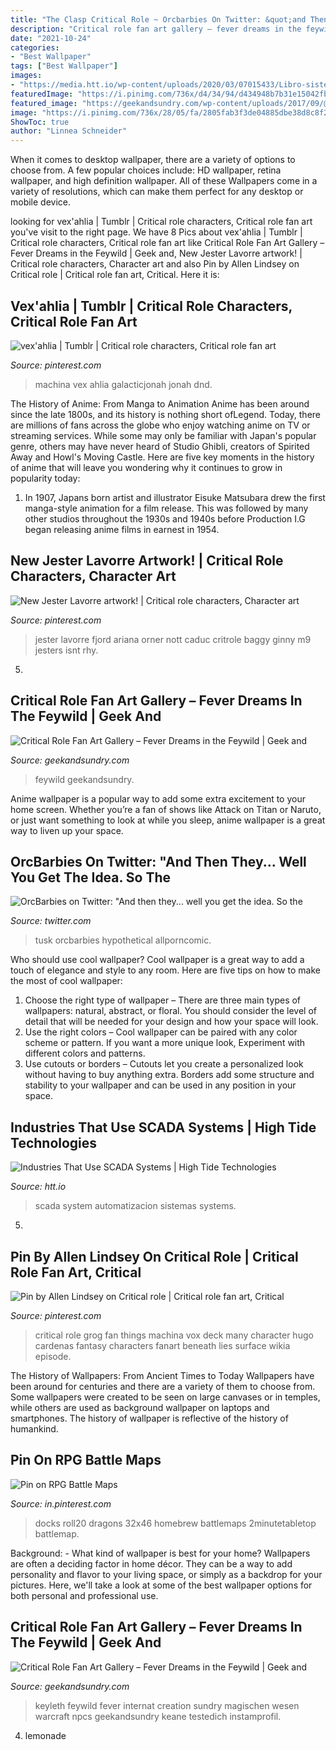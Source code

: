 ```yaml
---
title: "The Clasp Critical Role ~ Orcbarbies On Twitter: &quot;and Then They... Well You Get The Idea. So The"
description: "Critical role fan art gallery – fever dreams in the feywild"
date: "2021-10-24"
categories:
- "Best Wallpaper"
tags: ["Best Wallpaper"]
images:
- "https://media.htt.io/wp-content/uploads/2020/03/07015433/Libro-sistemas-scada-3ra-ed-mecatronica-automatizacion-22680-MLM20234441553_012015-F.jpg"
featuredImage: "https://i.pinimg.com/736x/d4/34/94/d434948b7b31e15042fb87070c5aaff7--grog-critical-role-vox-machina.jpg"
featured_image: "https://geekandsundry.com/wp-content/uploads/2017/09/@pixelllls.jpg"
image: "https://i.pinimg.com/736x/28/05/fa/2805fab3f3de04885dbe38d8c8f2a487.jpg"
ShowToc: true
author: "Linnea Schneider"
---
```



When it comes to desktop wallpaper, there are a variety of options to choose from. A few popular choices include: HD wallpaper, retina wallpaper, and high definition wallpaper. All of these Wallpapers come in a variety of resolutions, which can make them perfect for any desktop or mobile device. 

	

		
looking for vex&#039;ahlia | Tumblr | Critical role characters, Critical role fan art you've visit to the right page. We have 8 Pics about vex&#039;ahlia | Tumblr | Critical role characters, Critical role fan art like Critical Role Fan Art Gallery – Fever Dreams in the Feywild | Geek and, New Jester Lavorre artwork! | Critical role characters, Character art and also Pin by Allen Lindsey on Critical role | Critical role fan art, Critical. Here it is:
		
    
## Vex&#039;ahlia | Tumblr | Critical Role Characters, Critical Role Fan Art

<img loading=lazy src="https://i.pinimg.com/736x/28/05/fa/2805fab3f3de04885dbe38d8c8f2a487.jpg" onerror="this.onerror=null;this.src='https://tse2.mm.bing.net/th?id=OIP.kyTL8djXFvkHM4W5zT62mAHaKf&amp;pid=15.1';" alt="vex&#039;ahlia | Tumblr | Critical role characters, Critical role fan art">

_Source: pinterest.com_

>machina vex ahlia galacticjonah jonah dnd. 

	

The History of Anime: From Manga to Animation
Anime has been around since the late 1800s, and its history is nothing short ofLegend. Today, there are millions of fans across the globe who enjoy watching anime on TV or streaming services. While some may only be familiar with Japan's popular genre, others may have never heard of Studio Ghibli, creators of Spirited Away and Howl's Moving Castle. Here are five key moments in the history of anime that will leave you wondering why it continues to grow in popularity today:
1) In 1907, Japans born artist and illustrator Eisuke Matsubara drew the first manga-style animation for a film release. This was followed by many other studios throughout the 1930s and 1940s before Production I.G began releasing anime films in earnest in 1954.

    
## New Jester Lavorre Artwork! | Critical Role Characters, Character Art

<img loading=lazy src="https://i.pinimg.com/736x/a9/d7/6d/a9d76d8047a02eade1dae495d99ef39a.jpg" onerror="this.onerror=null;this.src='https://tse4.mm.bing.net/th?id=OIP.dcDkuQhqW3_O47xVZnemUAHaLc&amp;pid=15.1';" alt="New Jester Lavorre artwork! | Critical role characters, Character art">

_Source: pinterest.com_

>jester lavorre fjord ariana orner nott caduc critrole baggy ginny m9 jesters isnt rhy. 

	

5.

    
## Critical Role Fan Art Gallery – Fever Dreams In The Feywild | Geek And

<img loading=lazy src="https://geekandsundry.com/wp-content/uploads/2017/09/Jo-Tyler-@KittyCatalyst-B.jpg" onerror="this.onerror=null;this.src='https://tse4.mm.bing.net/th?id=OIP.6w29j4K2Qhfr-focRkaJmAHaLI&amp;pid=15.1';" alt="Critical Role Fan Art Gallery – Fever Dreams in the Feywild | Geek and">

_Source: geekandsundry.com_

>feywild geekandsundry. 

	

Anime wallpaper is a popular way to add some extra excitement to your home screen. Whether you’re a fan of shows like Attack on Titan or Naruto, or just want something to look at while you sleep, anime wallpaper is a great way to liven up your space.

    
## OrcBarbies On Twitter: &quot;And Then They... Well You Get The Idea. So The

<img loading=lazy src="https://pbs.twimg.com/media/DkLIaYUUcAAIsbK.jpg:large" onerror="this.onerror=null;this.src='https://tse1.mm.bing.net/th?id=OIP.SLY5wHqWC-3e4AAyzFxIawHaKe&amp;pid=15.1';" alt="OrcBarbies on Twitter: &quot;And then they... well you get the idea. So the">

_Source: twitter.com_

>tusk orcbarbies hypothetical allporncomic. 

	

Who should use cool wallpaper?
Cool wallpaper is a great way to add a touch of elegance and style to any room. Here are five tips on how to make the most of cool wallpaper: 
1) Choose the right type of wallpaper – There are three main types of wallpapers: natural, abstract, or floral. You should consider the level of detail that will be needed for your design and how your space will look. 
2) Use the right colors – Cool wallpaper can be paired with any color scheme or pattern. If you want a more unique look, Experiment with different colors and patterns. 
3) Use cutouts or borders – Cutouts let you create a personalized look without having to buy anything extra. Borders add some structure and stability to your wallpaper and can be used in any position in your space.

    
## Industries That Use SCADA Systems | High Tide Technologies

<img loading=lazy src="https://media.htt.io/wp-content/uploads/2020/03/07015433/Libro-sistemas-scada-3ra-ed-mecatronica-automatizacion-22680-MLM20234441553_012015-F.jpg" onerror="this.onerror=null;this.src='https://tse1.mm.bing.net/th?id=OIP.UcXvbUmkJTD3IYezxgcg-gHaE0&amp;pid=15.1';" alt="Industries That Use SCADA Systems | High Tide Technologies">

_Source: htt.io_

>scada system automatizacion sistemas systems. 

	

5.

    
## Pin By Allen Lindsey On Critical Role | Critical Role Fan Art, Critical

<img loading=lazy src="https://i.pinimg.com/736x/d4/34/94/d434948b7b31e15042fb87070c5aaff7--grog-critical-role-vox-machina.jpg" onerror="this.onerror=null;this.src='https://tse4.mm.bing.net/th?id=OIP.yEFQQQPrsdvPYz2vnX1z2wHaLH&amp;pid=15.1';" alt="Pin by Allen Lindsey on Critical role | Critical role fan art, Critical">

_Source: pinterest.com_

>critical role grog fan things machina vox deck many character hugo cardenas fantasy characters fanart beneath lies surface wikia episode. 

	

The History of Wallpapers: From Ancient Times to Today
Wallpapers have been around for centuries and there are a variety of them to choose from. Some wallpapers were created to be seen on large canvases or in temples, while others are used as background wallpaper on laptops and smartphones. The history of wallpaper is reflective of the history of humankind.

    
## Pin On RPG Battle Maps

<img loading=lazy src="https://i.pinimg.com/736x/12/29/1e/12291e5560a0fd9e76e263a47a8ece57.jpg" onerror="this.onerror=null;this.src='https://tse2.mm.bing.net/th?id=OIP.tFiEl75V33YFRtLpBh_U_wHaKp&amp;pid=15.1';" alt="Pin on RPG Battle Maps">

_Source: in.pinterest.com_

>docks roll20 dragons 32x46 homebrew battlemaps 2minutetabletop battlemap. 

	

Background: - What kind of wallpaper is best for your home?
Wallpapers are often a deciding factor in home décor. They can be a way to add personality and flavor to your living space, or simply as a backdrop for your pictures. Here, we'll take a look at some of the best wallpaper options for both personal and professional use.

    
## Critical Role Fan Art Gallery – Fever Dreams In The Feywild | Geek And

<img loading=lazy src="https://geekandsundry.com/wp-content/uploads/2017/09/@pixelllls.jpg" onerror="this.onerror=null;this.src='https://tse2.mm.bing.net/th?id=OIP.cq3mmX3UwK0y4IXDNIQlxwHaKW&amp;pid=15.1';" alt="Critical Role Fan Art Gallery – Fever Dreams in the Feywild | Geek and">

_Source: geekandsundry.com_

>keyleth feywild fever internat creation sundry magischen wesen warcraft npcs geekandsundry keane testedich instamprofil. 

	

4. lemonade 

